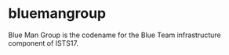 # bluemangroup

Blue Man Group is the codename for the Blue Team infrastructure component of ISTS17.